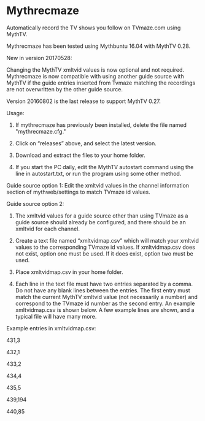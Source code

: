 # Mythrecmaze 

Automatically record the TV shows you follow on TVmaze.com using MythTV.

Mythrecmaze has been tested using Mythbuntu 16.04 with MythTV 0.28.

New in version 20170528:

Changing the MythTV xmltvid values is now optional and not required.  Mythrecmaze is now compatible with using another guide source with MythTV if the guide entries inserted from Tvmaze matching the recordings are not overwritten by the other guide source.

Version 20160802 is the last release to support MythTV 0.27.

Usage:

1.  If mythrecmaze has previously been installed, delete the file named "mythrecmaze.cfg."

2.  Click on “releases” above, and select the latest version.  

3.  Download and extract the files to your home folder. 

4.  If you start the PC daily, edit the MythTV autostart command using the line in autostart.txt, or run the program using some other method. 

Guide source option 1:  Edit the xmltvid values in the channel information section of mythweb/settings to match TVmaze id values.

Guide source option 2:

1.  The xmltvid values for a guide source other than using TVmaze as a guide source should already be configured, and there should be an xmltvid for each channel.

2.  Create a text file named “xmltvidmap.csv” which will match your xmltvid values to the corresponding TVmaze id values.  If xmltvidmap.csv does not exist, option one must be used.  If it does exist, option two must be used.

3.  Place xmltvidmap.csv in your home folder.

4.  Each line in the text file must have two entries separated by a comma.  Do not have any blank lines between the entries.  The first entry must match the current MythTV xmltvid value (not necessarily a number) and correspond to the TVmaze id number as the second entry.  An example  xmltvidmap.csv is shown below.  A few example lines are shown, and a typical file will have many more.

Example entries in  xmltvidmap.csv:

431,3

432,1

433,2

434,4

435,5

439,194

440,85
